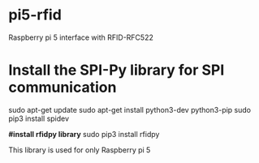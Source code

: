 # pi5-rfid
Raspberry pi 5 interface with RFID-RFC522 

# Install the SPI-Py library for SPI communication
sudo apt-get update
sudo apt-get install python3-dev python3-pip
sudo pip3 install spidev

**#install rfidpy library**
sudo pip3 install rfidpy

This library is used for only Raspberry pi 5


